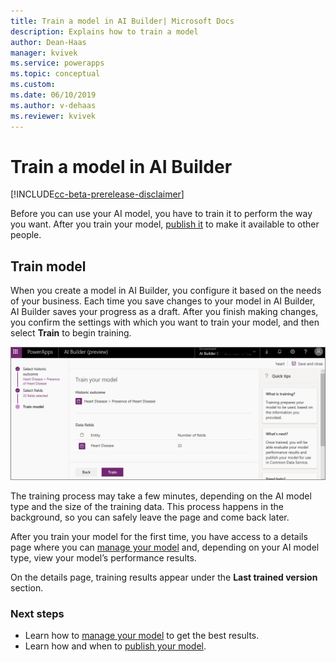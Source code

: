 ```yaml
---
title: Train a model in AI Builder| Microsoft Docs
description: Explains how to train a model
author: Dean-Haas
manager: kvivek
ms.service: powerapps
ms.topic: conceptual
ms.custom: 
ms.date: 06/10/2019
ms.author: v-dehaas
ms.reviewer: kvivek
---
```


# Train a model in AI Builder

[!INCLUDE[cc-beta-prerelease-disclaimer](./includes/cc-beta-prerelease-disclaimer.md)]


Before you can use your AI model, you have to train it to perform the way you want. After you train your model,  [publish it](publish-model-ai-builder.md) to make it available to other people.

## Train model
When you create a model in AI Builder, you configure it based on the needs of your business. Each time you save changes to your model in AI Builder, AI Builder saves your progress as a draft. After you finish making changes, you confirm the settings with which you want to train your model, and then select **Train** to begin training.

![Train your model screen](media/train-model.png "Train your model screen")

The training process may take a few minutes, depending on the AI model type and the size of the training data. This process happens in the background, so you can safely leave the page and come back later.

After you train your model for the first time, you have access to a details page where you can [manage your model](manage-model-ai-builder.md) and, depending on your AI model type, view your model’s performance results.

On the details page, training results appear under the **Last trained version** section.

### Next steps
- Learn how to [manage your model](manage-model-ai-builder.md) to get the best results.
- Learn how and when to [publish your model](publish-model-ai-builder.md).

